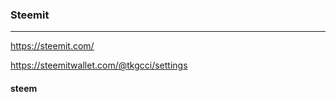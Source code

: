 ### Steemit
---
https://steemit.com/

https://steemitwallet.com/@tkgcci/settings

#### steem


```
```

```
```

```
```


